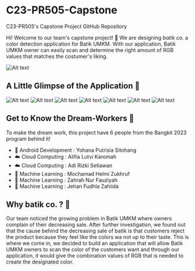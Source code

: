 # C23-PR505-Capstone
C23-PR505's Capstone Project GitHub Repository 

Hi! Welcome to our team's capstone project! 👋
We are designing *batik co.* a color detection application for Batik UMKM. With our application, Batik UMKM owner can easily scan and determine the right amount of RGB values that matches the costumer's liking. 

![Alt text](https://github.com/jehanfz/C23-PR505-Capstone/blob/main/Archives/Batik%20Co.%20Logo.png)

## A Little Glimpse of the Application 💫
![Alt text](https://github.com/jehanfz/C23-PR505-Capstone/blob/main/Archives/Splash%20Screen.jpeg) ![Alt text](https://github.com/jehanfz/C23-PR505-Capstone/blob/main/Archives/Login%20Page.jpeg) ![Alt text](https://github.com/jehanfz/C23-PR505-Capstone/blob/main/Archives/Register%20Page.jpeg) 
![Alt text](https://github.com/jehanfz/C23-PR505-Capstone/blob/main/Archives/Main%20Page.jpeg) ![Alt text](https://github.com/jehanfz/C23-PR505-Capstone/blob/main/Archives/Camera%20Page.jpeg)
![Alt text](https://github.com/jehanfz/C23-PR505-Capstone/blob/main/Archives/Result%20Page.jpeg) ![Alt text](https://github.com/jehanfz/C23-PR505-Capstone/blob/main/Archives/Result%20Library.jpeg)

## Get to Know the Dream-Workers 🚀
To make the dream work, this project have 6 people from the Bangkit 2023 program behind it!
- 📱 Android Development : Yohana Putrisia Sitohang 
- ☁️ Cloud Computing     : Alifia Lutvi Karomah 
- ☁️ Cloud Computing     : Adi Rizki Setiawan 
- 🤖 Machine Learning    : Mochamad Helmi Zukhruf
- 🤖 Machine Learning    : Zahrah Nur Fauziyah 
- 🤖 Machine Learning    : Jehan Fudhla Zahiida 

## Why batik co. ? 🔎
Our team noticed the growing problem in Batik UMKM where owners complain of their decreasing sale. After further investigation, we found out that the cause behind the decreasing sale of batik is that customers reject the product because they feel like the colors wa not up to their taste. This is where we come in, we decided to build an application that will allow Batik UMKM owners to scan the color of the customers want and through our application, it would give the combination values of RGB that is needed to create the designated color. 
